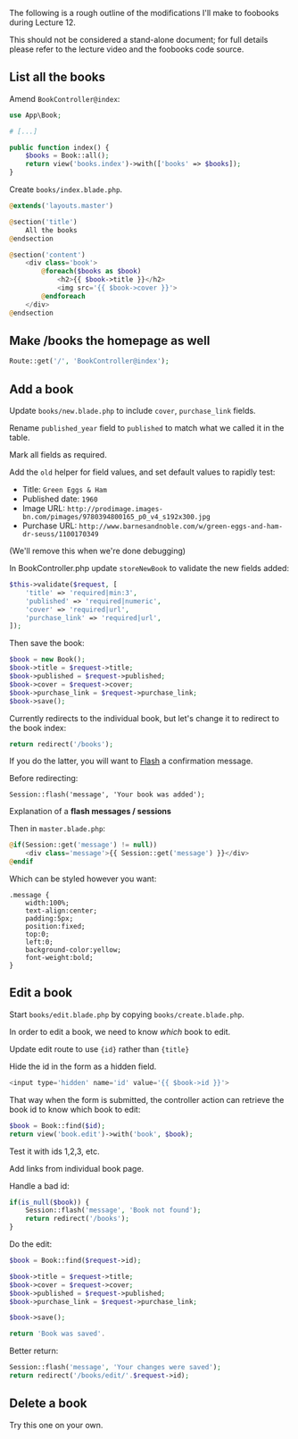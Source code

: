 The following is a rough outline of the modifications I'll make to foobooks during Lecture 12.

This should not be considered a stand-alone document; for full details please refer to the lecture video and the foobooks code source.


## List all the books
Amend `BookController@index`:

```php
use App\Book;

# [...]

public function index() {
    $books = Book::all();
    return view('books.index')->with(['books' => $books]);
}
```

Create `books/index.blade.php`.
```php
@extends('layouts.master')

@section('title')
    All the books
@endsection

@section('content')
    <div class='book'>
        @foreach($books as $book)
            <h2>{{ $book->title }}</h2>
            <img src='{{ $book->cover }}'>
        @endforeach
    </div>
@endsection
```



## Make /books the homepage as well
```php
Route::get('/', 'BookController@index');
```



## Add a book
Update `books/new.blade.php` to include `cover`, `purchase_link` fields.

Rename `published_year` field to `published` to match what we called it in the table.

Mark all fields as required.

Add the `old` helper for field values, and set default values to rapidly test:

+ Title: `Green Eggs & Ham`
+ Published date: `1960`
+ Image URL: `http://prodimage.images-bn.com/pimages/9780394800165_p0_v4_s192x300.jpg`
+ Purchase URL: `http://www.barnesandnoble.com/w/green-eggs-and-ham-dr-seuss/1100170349`

(We'll remove this when we're done debugging)

In BookController.php update `storeNewBook` to validate the new fields added:

```php
$this->validate($request, [
    'title' => 'required|min:3',
    'published' => 'required|numeric',
    'cover' => 'required|url',
    'purchase_link' => 'required|url',
]);
```

Then save the book:
```php
$book = new Book();
$book->title = $request->title;
$book->published = $request->published;
$book->cover = $request->cover;
$book->purchase_link = $request->purchase_link;
$book->save();
```

Currently redirects to the individual book, but let's change it to redirect to the book index:
```php
return redirect('/books');
```

If you do the latter, you will want to [Flash](http://laravel.com/docs/session#flash-data) a confirmation message.

Before redirecting:
```
Session::flash('message', 'Your book was added');
```

Explanation of a __flash messages / sessions__

Then in `master.blade.php`:

```php
@if(Session::get('message') != null))
    <div class='message'>{{ Session::get('message') }}</div>
@endif
```

Which can be styled however you want:

```
.message {
    width:100%;
    text-align:center;
    padding:5px;
    position:fixed;
    top:0;
    left:0;
    background-color:yellow;
    font-weight:bold;
}
```



## Edit a book
Start `books/edit.blade.php` by copying `books/create.blade.php`.

In order to edit a book, we need to know *which* book to edit.

Update edit route to use `{id}` rather than `{title}`

Hide the id in the form as a hidden field.

```php
<input type='hidden' name='id' value='{{ $book->id }}'>
```

That way when the form is submitted, the controller action can retrieve the book id to know which book to edit:

```php
$book = Book::find($id);
return view('book.edit')->with('book', $book);
```

Test it with ids 1,2,3, etc.

Add links from individual book page.

Handle a bad id:
```php
if(is_null($book)) {
    Session::flash('message', 'Book not found');
    return redirect('/books');
}
```

Do the edit:
```php
$book = Book::find($request->id);

$book->title = $request->title;
$book->cover = $request->cover;
$book->published = $request->published;
$book->purchase_link = $request->purchase_link;

$book->save();

return 'Book was saved'.
```


Better return:
```php
Session::flash('message', 'Your changes were saved');
return redirect('/books/edit/'.$request->id);
```


## Delete a book
Try this one on your own.
